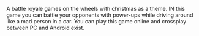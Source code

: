 A battle royale games on the wheels with christmas as a theme. IN this game you can battle your opponents with power-ups while driving around like a mad person in a car.
You can play this game online and crossplay between PC and Android exist.
